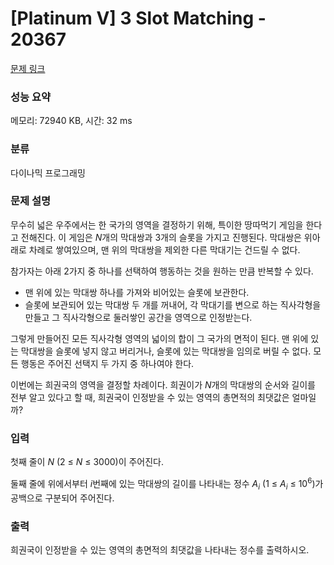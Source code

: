 # [Platinum V] 3 Slot Matching - 20367 

[문제 링크](https://www.acmicpc.net/problem/20367) 

### 성능 요약

메모리: 72940 KB, 시간: 32 ms

### 분류

다이나믹 프로그래밍

### 문제 설명

<p>무수히 넓은 우주에서는 한 국가의 영역을 결정하기 위해, 특이한 땅따먹기 게임을 한다고 전해진다. 이 게임은 <em>N</em>개의 막대쌍과 3개의 슬롯을 가지고 진행된다. 막대쌍은 위아래로 차례로 쌓여있으며, 맨 위의 막대쌍을 제외한 다른 막대기는 건드릴 수 없다.</p>

<p>참가자는 아래 2가지 중 하나를 선택하여 행동하는 것을 원하는 만큼 반복할 수 있다.</p>

<ul>
	<li>맨 위에 있는 막대쌍 하나를 가져와 비어있는 슬롯에 보관한다.</li>
	<li>슬롯에 보관되어 있는 막대쌍 두 개를 꺼내어, 각 막대기를 변으로 하는 직사각형을 만들고 그 직사각형으로 둘러쌓인 공간을 영역으로 인정받는다.</li>
</ul>

<p>그렇게 만들어진 모든 직사각형 영역의 넓이의 합이 그 국가의 면적이 된다. 맨 위에 있는 막대쌍을 슬롯에 넣지 않고 버리거나, 슬롯에 있는 막대쌍을 임의로 버릴 수 없다. 모든 행동은 주어진 선택지 두 가지 중 하나여야 한다.</p>

<p>이번에는 희권국의 영역을 결정할 차례이다. 희권이가 <em>N</em>개의 막대쌍의 순서와 길이를 전부 알고 있다고 할 때, 희권국이 인정받을 수 있는 영역의 총면적의 최댓값은 얼마일까?</p>

### 입력 

 <p>첫째 줄이 <em>N</em> (2 ≤ <em>N</em> ≤ 3000)이 주어진다.</p>

<p>둘째 줄에 위에서부터 <em>i</em>번째에 있는 막대쌍의 길이를 나타내는 정수 <em>A<sub>i</sub></em> (1 ≤ <em>A<sub>i</sub></em> ≤ 10<sup>6</sup>)가 공백으로 구분되어 주어진다.</p>

### 출력 

 <p>희권국이 인정받을 수 있는 영역의 총면적의 최댓값을 나타내는 정수를 출력하시오.</p>

